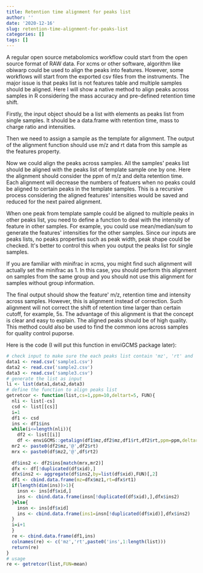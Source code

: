 ```yaml
---
title: Retention time alignment for peaks list
author: ''
date: '2020-12-16'
slug: retention-time-alignment-for-peaks-list
categories: []
tags: []
---
```


A regular open source metabolomics workflow could start from the open source format of RAW data. For xcms or other software, algorithm like obiwarp could be used to align the peaks into features. However, some workflows will start from the exported csv files from the instruments. The major issue is that peaks list is not features table and multiple samples should be aligned. Here I will show a native method to align peaks across samples in R considering the mass accuracy and pre-defined retention time shift.

Firstly, the input object should be a list with elements as peaks list from single samples. It should be a data.frame with retention time, mass to charge ratio and intensities.

Then we need to assign a sample as the template for alignment. The output of the alignment function should use m/z and rt data from this sample as the features property.

Now we could align the peaks across samples.  All the samples' peaks list should be aligned with the peaks list of template sample one by one. Here the alignment should consider the ppm of m/z and delta retention time. Each alignment will decrease the numbers of featuers when no peaks could be aligned to certain peaks in the template samples. This is a recursive process considering the aligned features' intensities would be saved and reduced for the next paired alignment. 

When one peak from template sample could be aligned to multiple peaks in other peaks list, you need to define a function to deal with the intensity of feature in other samples. For example, you could use mean/median/sum to generate the features' intensities for the other samples. Since our inputs are peaks lists, no peaks properties such as peak width, peak shape could be checked. It's better to control this when you output the peaks list for single samples.

If you are familiar with minifrac in xcms, you might find such alignment will actually set the minifrac as 1. In this case, you should perform this alignment on samples from the same group and you should not use this alignment for samples without group information.

The final output should show the feature' m/z, retention time and intensity across samples. However, this is alignment instead of correction. Such alignment will not correct the shift of retention time larger than certain cutoff, for example, 5s. The advantage of this alignment is that the concept is clear and easy to explain. The aligned peaks should be of high quality. This method could also be used to find the common ions across samples for quality control puporse.

Here is the code (I will put this function in enviGCMS package later):

```R
# check input to make sure the each peaks list contain 'mz', 'rt' and 'ins' as m/z, retetion time in seconds and intensity of certain peaks.
data1 <- read.csv('sample1.csv')
data2 <- read.csv('sample2.csv')
data3 <- read.csv('sample3.csv')
# generate the list as input
li <- list(data1,data2,data3)
# define the function to align peaks list
getretcor <- function(list,cs=1,ppm=10,deltart=5, FUN){
  nli <- list[-cs]
  csd <- list[[cs]]
  i=1
  df1 <- csd
  ins <- df1$ins
  while(i<=length(nli)){
    df2 <- list[[i]]
    df <- enviGCMS::getalign(df1$mz,df2$mz,df1$rt,df2$rt,ppm=ppm,deltart=deltart)
  mr2 <- paste0(df2$mz,'@',df2$rt)
  mrx <- paste0(df$mz2,'@',df$rt2)
  
  df$ins2 <- df2$ins[match(mrx,mr2)]
  dfx <- df[!duplicated(df$xid),]
  dfx$ins2 <- aggregate(df$ins2,by=list(df$xid),FUN)[,2]
  df1 <- cbind.data.frame(mz=dfx$mz1,rt=dfx$rt1)
  if(length(dim(ins))>1){
    insn <- ins[df$xid,]
    ins <- cbind.data.frame(insn[!duplicated(df$xid),],dfx$ins2)
  }else{
    insn <- ins[df$xid]
    ins <- cbind.data.frame(ins1=insn[!duplicated(df$xid)],dfx$ins2)
  }
  i=i+1
  }
  re <- cbind.data.frame(df1,ins)
  colnames(re) <- c('mz','rt',paste0('ins',1:length(list)))
  return(re)
}
# usage
re <- getretcor(list,FUN=mean)
```


